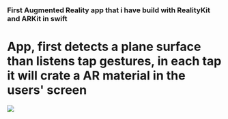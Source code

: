 ### First Augmented Reality app that i have build with RealityKit and ARKit in swift
# App, first detects a plane surface than listens tap gestures, in each tap it will crate a AR material in the users' screen

![](https://github.com/nasirsabir/firstARapp/blob/main/gif.gif)
